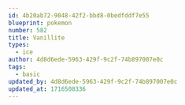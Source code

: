 ```yaml
---
id: 4b20ab72-9048-42f2-bbd8-0bedfddf7e55
blueprint: pokemon
number: 582
title: Vanillite
types:
  - ice
author: 4d8d6ede-5963-429f-9c2f-74b897007e0c
tags:
  - basic
updated_by: 4d8d6ede-5963-429f-9c2f-74b897007e0c
updated_at: 1716508336
---
```

